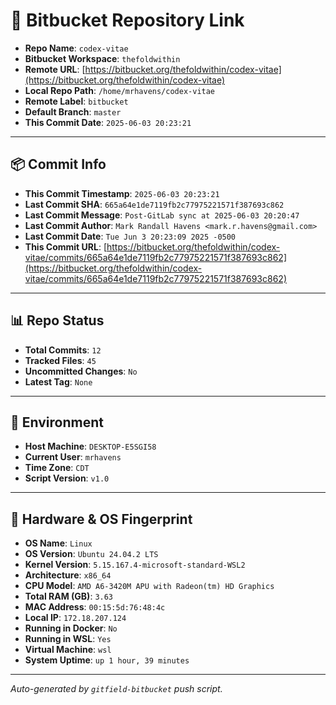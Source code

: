 # 🔗 Bitbucket Repository Link

- **Repo Name**: `codex-vitae`
- **Bitbucket Workspace**: `thefoldwithin`
- **Remote URL**: [https://bitbucket.org/thefoldwithin/codex-vitae](https://bitbucket.org/thefoldwithin/codex-vitae)
- **Local Repo Path**: `/home/mrhavens/codex-vitae`
- **Remote Label**: `bitbucket`
- **Default Branch**: `master`
- **This Commit Date**: `2025-06-03 20:23:21`

---

## 📦 Commit Info

- **This Commit Timestamp**: `2025-06-03 20:23:21`
- **Last Commit SHA**: `665a64e1de7119fb2c77975221571f387693c862`
- **Last Commit Message**: `Post-GitLab sync at 2025-06-03 20:20:47`
- **Last Commit Author**: `Mark Randall Havens <mark.r.havens@gmail.com>`
- **Last Commit Date**: `Tue Jun 3 20:23:09 2025 -0500`
- **This Commit URL**: [https://bitbucket.org/thefoldwithin/codex-vitae/commits/665a64e1de7119fb2c77975221571f387693c862](https://bitbucket.org/thefoldwithin/codex-vitae/commits/665a64e1de7119fb2c77975221571f387693c862)

---

## 📊 Repo Status

- **Total Commits**: `12`
- **Tracked Files**: `45`
- **Uncommitted Changes**: `No`
- **Latest Tag**: `None`

---

## 🧭 Environment

- **Host Machine**: `DESKTOP-E5SGI58`
- **Current User**: `mrhavens`
- **Time Zone**: `CDT`
- **Script Version**: `v1.0`

---

## 🧬 Hardware & OS Fingerprint

- **OS Name**: `Linux`
- **OS Version**: `Ubuntu 24.04.2 LTS`
- **Kernel Version**: `5.15.167.4-microsoft-standard-WSL2`
- **Architecture**: `x86_64`
- **CPU Model**: `AMD A6-3420M APU with Radeon(tm) HD Graphics`
- **Total RAM (GB)**: `3.63`
- **MAC Address**: `00:15:5d:76:48:4c`
- **Local IP**: `172.18.207.124`
- **Running in Docker**: `No`
- **Running in WSL**: `Yes`
- **Virtual Machine**: `wsl`
- **System Uptime**: `up 1 hour, 39 minutes`

---

_Auto-generated by `gitfield-bitbucket` push script._
